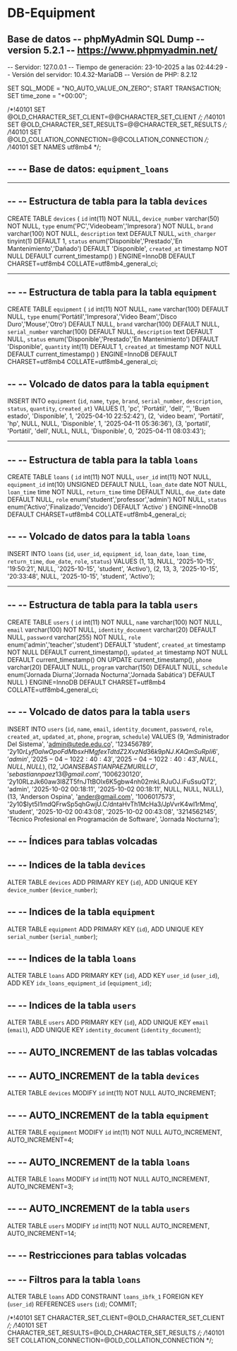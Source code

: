 # DB-Equipment
Base de datos 
-- phpMyAdmin SQL Dump
-- version 5.2.1
-- https://www.phpmyadmin.net/
--
-- Servidor: 127.0.0.1
-- Tiempo de generación: 23-10-2025 a las 02:44:29
-- Versión del servidor: 10.4.32-MariaDB
-- Versión de PHP: 8.2.12

SET SQL_MODE = "NO_AUTO_VALUE_ON_ZERO";
START TRANSACTION;
SET time_zone = "+00:00";


/*!40101 SET @OLD_CHARACTER_SET_CLIENT=@@CHARACTER_SET_CLIENT */;
/*!40101 SET @OLD_CHARACTER_SET_RESULTS=@@CHARACTER_SET_RESULTS */;
/*!40101 SET @OLD_COLLATION_CONNECTION=@@COLLATION_CONNECTION */;
/*!40101 SET NAMES utf8mb4 */;

--
-- Base de datos: `equipment_loans`
--

-- --------------------------------------------------------

--
-- Estructura de tabla para la tabla `devices`
--

CREATE TABLE `devices` (
  `id` int(11) NOT NULL,
  `device_number` varchar(50) NOT NULL,
  `type` enum('PC','Videobeam','Impresora') NOT NULL,
  `brand` varchar(100) NOT NULL,
  `description` text DEFAULT NULL,
  `with_charger` tinyint(1) DEFAULT 1,
  `status` enum('Disponible','Prestado','En Mantenimiento','Dañado') DEFAULT 'Disponible',
  `created_at` timestamp NOT NULL DEFAULT current_timestamp()
) ENGINE=InnoDB DEFAULT CHARSET=utf8mb4 COLLATE=utf8mb4_general_ci;

-- --------------------------------------------------------

--
-- Estructura de tabla para la tabla `equipment`
--

CREATE TABLE `equipment` (
  `id` int(11) NOT NULL,
  `name` varchar(100) DEFAULT NULL,
  `type` enum('Portátil','Impresora','Video Beam','Disco Duro','Mouse','Otro') DEFAULT NULL,
  `brand` varchar(100) DEFAULT NULL,
  `serial_number` varchar(100) DEFAULT NULL,
  `description` text DEFAULT NULL,
  `status` enum('Disponible','Prestado','En Mantenimiento') DEFAULT 'Disponible',
  `quantity` int(11) DEFAULT 1,
  `created_at` timestamp NOT NULL DEFAULT current_timestamp()
) ENGINE=InnoDB DEFAULT CHARSET=utf8mb4 COLLATE=utf8mb4_general_ci;

--
-- Volcado de datos para la tabla `equipment`
--

INSERT INTO `equipment` (`id`, `name`, `type`, `brand`, `serial_number`, `description`, `status`, `quantity`, `created_at`) VALUES
(1, 'pc', 'Portátil', 'dell', '', 'Buen estado', 'Disponible', 1, '2025-04-10 22:52:42'),
(2, 'video beam', 'Portátil', 'hp', NULL, NULL, 'Disponible', 1, '2025-04-11 05:36:36'),
(3, 'portatil', 'Portátil', 'dell', NULL, NULL, 'Disponible', 0, '2025-04-11 08:03:43');

-- --------------------------------------------------------

--
-- Estructura de tabla para la tabla `loans`
--

CREATE TABLE `loans` (
  `id` int(11) NOT NULL,
  `user_id` int(11) NOT NULL,
  `equipment_id` int(10) UNSIGNED DEFAULT NULL,
  `loan_date` date NOT NULL,
  `loan_time` time NOT NULL,
  `return_time` time DEFAULT NULL,
  `due_date` date DEFAULT NULL,
  `role` enum('student','professor','admin') NOT NULL,
  `status` enum('Activo','Finalizado','Vencido') DEFAULT 'Activo'
) ENGINE=InnoDB DEFAULT CHARSET=utf8mb4 COLLATE=utf8mb4_general_ci;

--
-- Volcado de datos para la tabla `loans`
--

INSERT INTO `loans` (`id`, `user_id`, `equipment_id`, `loan_date`, `loan_time`, `return_time`, `due_date`, `role`, `status`) VALUES
(1, 13, NULL, '2025-10-15', '19:50:21', NULL, '2025-10-15', 'student', 'Activo'),
(2, 13, 3, '2025-10-15', '20:33:48', NULL, '2025-10-15', 'student', 'Activo');

-- --------------------------------------------------------

--
-- Estructura de tabla para la tabla `users`
--

CREATE TABLE `users` (
  `id` int(11) NOT NULL,
  `name` varchar(100) NOT NULL,
  `email` varchar(100) NOT NULL,
  `identity_document` varchar(20) DEFAULT NULL,
  `password` varchar(255) NOT NULL,
  `role` enum('admin','teacher','student') DEFAULT 'student',
  `created_at` timestamp NOT NULL DEFAULT current_timestamp(),
  `updated_at` timestamp NOT NULL DEFAULT current_timestamp() ON UPDATE current_timestamp(),
  `phone` varchar(20) DEFAULT NULL,
  `program` varchar(150) DEFAULT NULL,
  `schedule` enum('Jornada Diurna','Jornada Nocturna','Jornada Sabática') DEFAULT NULL
) ENGINE=InnoDB DEFAULT CHARSET=utf8mb4 COLLATE=utf8mb4_general_ci;

--
-- Volcado de datos para la tabla `users`
--

INSERT INTO `users` (`id`, `name`, `email`, `identity_document`, `password`, `role`, `created_at`, `updated_at`, `phone`, `program`, `schedule`) VALUES
(9, 'Administrador Del Sistema', 'admin@utede.edu.co', '123456789', '$2y$10$rLyf0aIwOpoFdMbsxHMgfexTdtdZ2XvzNd36k9pNJ.KAQmSuRpIi6', 'admin', '2025-04-10 22:40:43', '2025-04-10 22:40:43', NULL, NULL, NULL),
(12, 'JOAN SEBASTIAN PAEZ MURILLO', 'sebastiannpaez13@gmail.com', '1006230120', '$2y$10$RLzJk60aw3l8ZT5fnJTtBOlx6K5gbw4nh02mkLRJuOJ.iFuSsuQT2', 'admin', '2025-10-02 00:18:11', '2025-10-02 00:18:11', NULL, NULL, NULL),
(13, 'Anderson Ospina', 'ander@gmail.com', '1006017573', '$2y$10$Iyt5I1mdQFrwSp5qhGwjU.C/dntaHvTh1McHa3/JpVvrK4wl1rMmq', 'student', '2025-10-02 00:43:08', '2025-10-02 00:43:08', '3214562145', 'Técnico Profesional en Programación de Software', 'Jornada Nocturna');

--
-- Índices para tablas volcadas
--

--
-- Indices de la tabla `devices`
--
ALTER TABLE `devices`
  ADD PRIMARY KEY (`id`),
  ADD UNIQUE KEY `device_number` (`device_number`);

--
-- Indices de la tabla `equipment`
--
ALTER TABLE `equipment`
  ADD PRIMARY KEY (`id`),
  ADD UNIQUE KEY `serial_number` (`serial_number`);

--
-- Indices de la tabla `loans`
--
ALTER TABLE `loans`
  ADD PRIMARY KEY (`id`),
  ADD KEY `user_id` (`user_id`),
  ADD KEY `idx_loans_equipment_id` (`equipment_id`);

--
-- Indices de la tabla `users`
--
ALTER TABLE `users`
  ADD PRIMARY KEY (`id`),
  ADD UNIQUE KEY `email` (`email`),
  ADD UNIQUE KEY `identity_document` (`identity_document`);

--
-- AUTO_INCREMENT de las tablas volcadas
--

--
-- AUTO_INCREMENT de la tabla `devices`
--
ALTER TABLE `devices`
  MODIFY `id` int(11) NOT NULL AUTO_INCREMENT;

--
-- AUTO_INCREMENT de la tabla `equipment`
--
ALTER TABLE `equipment`
  MODIFY `id` int(11) NOT NULL AUTO_INCREMENT, AUTO_INCREMENT=4;

--
-- AUTO_INCREMENT de la tabla `loans`
--
ALTER TABLE `loans`
  MODIFY `id` int(11) NOT NULL AUTO_INCREMENT, AUTO_INCREMENT=3;

--
-- AUTO_INCREMENT de la tabla `users`
--
ALTER TABLE `users`
  MODIFY `id` int(11) NOT NULL AUTO_INCREMENT, AUTO_INCREMENT=14;

--
-- Restricciones para tablas volcadas
--

--
-- Filtros para la tabla `loans`
--
ALTER TABLE `loans`
  ADD CONSTRAINT `loans_ibfk_1` FOREIGN KEY (`user_id`) REFERENCES `users` (`id`);
COMMIT;

/*!40101 SET CHARACTER_SET_CLIENT=@OLD_CHARACTER_SET_CLIENT */;
/*!40101 SET CHARACTER_SET_RESULTS=@OLD_CHARACTER_SET_RESULTS */;
/*!40101 SET COLLATION_CONNECTION=@OLD_COLLATION_CONNECTION */;
